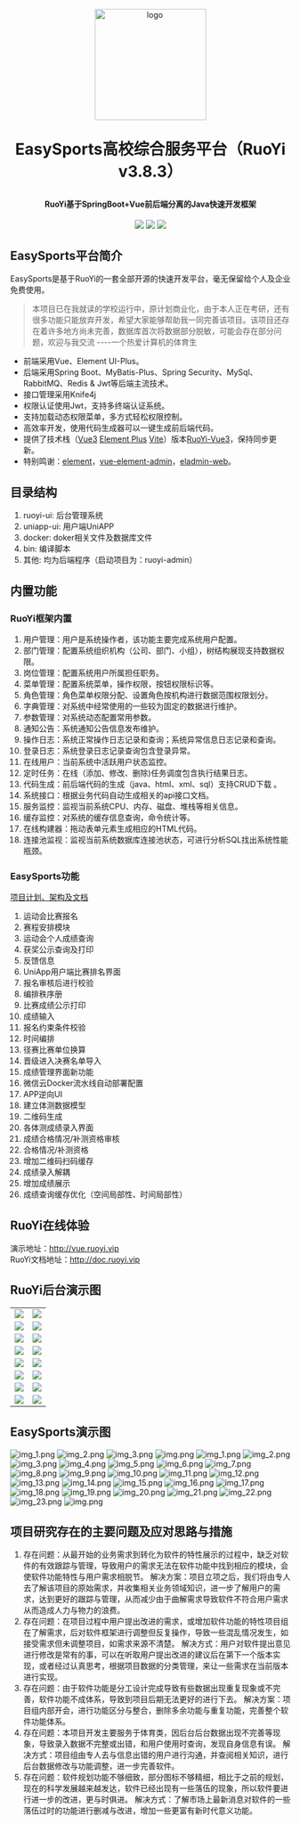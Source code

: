 <p align="center">
	<img width="200" height="200" alt="logo" src="http://sport.lefthand.top/static/img/logo.21648fa9.png">
</p>
<h1 align="center" style="margin: 30px 0 30px; font-weight: bold;">EasySports高校综合服务平台（RuoYi v3.8.3）</h1>
<h4 align="center">RuoYi基于SpringBoot+Vue前后端分离的Java快速开发框架</h4>
<p align="center">
	<a href="https://gitee.com/y_project/RuoYi-Vue/stargazers"><img src="https://gitee.com/y_project/RuoYi-Vue/badge/star.svg?theme=dark"></a>
	<a href="https://gitee.com/y_project/RuoYi-Vue"><img src="https://img.shields.io/badge/RuoYi-v3.8.3-brightgreen.svg"></a>
	<a href="https://gitee.com/y_project/RuoYi-Vue/blob/master/LICENSE"><img src="https://img.shields.io/github/license/mashape/apistatus.svg"></a>
</p>


## EasySports平台简介

EasySports是基于RuoYi的一套全部开源的快速开发平台，毫无保留给个人及企业免费使用。
> 本项目已在我就读的学校运行中，原计划商业化，由于本人正在考研，还有很多功能只能放弃开发，希望大家能够帮助我一同完善该项目。该项目还存在着许多地方尚未完善，数据库首次将数据部分脱敏，可能会存在部分问题，欢迎与我交流   ----一个热爱计算机的体育生

* 前端采用Vue、Element UI-Plus。
* 后端采用Spring Boot、MyBatis-Plus、Spring Security、MySql、RabbitMQ、Redis & Jwt等后端主流技术。
* 接口管理采用Knife4j
* 权限认证使用Jwt，支持多终端认证系统。
* 支持加载动态权限菜单，多方式轻松权限控制。
* 高效率开发，使用代码生成器可以一键生成前后端代码。
* 提供了技术栈（[Vue3](https://v3.cn.vuejs.org) [Element Plus](https://element-plus.org/zh-CN) [Vite](https://cn.vitejs.dev)）版本[RuoYi-Vue3](https://github.com/yangzongzhuan/RuoYi-Vue3)，保持同步更新。
* 特别鸣谢：[element](https://github.com/ElemeFE/element)，[vue-element-admin](https://github.com/PanJiaChen/vue-element-admin)，[eladmin-web](https://github.com/elunez/eladmin-web)。
## 目录结构
1. ruoyi-ui: 后台管理系统
2. uniapp-ui: 用户端UniAPP
3. docker: doker相关文件及数据库文件
4. bin: 编译脚本
5. 其他: 均为后端程序（启动项目为：ruoyi-admin）

## 内置功能
### RuoYi框架内置
1.  用户管理：用户是系统操作者，该功能主要完成系统用户配置。
2.  部门管理：配置系统组织机构（公司、部门、小组），树结构展现支持数据权限。
3.  岗位管理：配置系统用户所属担任职务。
4.  菜单管理：配置系统菜单，操作权限，按钮权限标识等。
5.  角色管理：角色菜单权限分配、设置角色按机构进行数据范围权限划分。
6.  字典管理：对系统中经常使用的一些较为固定的数据进行维护。
7.  参数管理：对系统动态配置常用参数。
8.  通知公告：系统通知公告信息发布维护。
9.  操作日志：系统正常操作日志记录和查询；系统异常信息日志记录和查询。
10. 登录日志：系统登录日志记录查询包含登录异常。
11. 在线用户：当前系统中活跃用户状态监控。
12. 定时任务：在线（添加、修改、删除)任务调度包含执行结果日志。
13. 代码生成：前后端代码的生成（java、html、xml、sql）支持CRUD下载 。
14. 系统接口：根据业务代码自动生成相关的api接口文档。
15. 服务监控：监视当前系统CPU、内存、磁盘、堆栈等相关信息。
16. 缓存监控：对系统的缓存信息查询，命令统计等。
17. 在线构建器：拖动表单元素生成相应的HTML代码。
18. 连接池监视：监视当前系统数据库连接池状态，可进行分析SQL找出系统性能瓶颈。

### EasySports功能

[项目计划、架构及文档](https://docs.qq.com/sheet/DT3FrcUNxSkZQd25M?tab=mo5m36&viewId=vh6ZPi)
1. 运动会比赛报名
2. 赛程安排模块
3. 运动会个人成绩查询
4. 获奖公示查询及打印
5. 反馈信息
6. UniApp用户端比赛排名界面
7. 报名审核后进行校验
8. 编排秩序册
9. 比赛成绩公示打印
10. 成绩输入
11. 报名约束条件校验
12. 时间编排
13. 径赛比赛单位换算
14. 晋级进入决赛名单导入
15. 成绩管理界面新功能
16. 微信云Docker流水线自动部署配置
17. APP逆向UI
18. 建立体测数据模型
19. 二维码生成
20. 各体测成绩录入界面
21. 成绩合格情况/补测资格审核
22. 合格情况/补测资格
23. 增加二维码扫码缓存
24. 成绩录入解耦
25. 增加成绩展示
26. 成绩查询缓存优化（空间局部性、时间局部性）

## RuoYi在线体验

演示地址：http://vue.ruoyi.vip  
RuoYi文档地址：http://doc.ruoyi.vip

## RuoYi后台演示图

<table>
    <tr>
        <td><img src="https://oscimg.oschina.net/oscnet/cd1f90be5f2684f4560c9519c0f2a232ee8.jpg"/></td>
        <td><img src="https://oscimg.oschina.net/oscnet/1cbcf0e6f257c7d3a063c0e3f2ff989e4b3.jpg"/></td>
    </tr>
    <tr>
        <td><img src="https://oscimg.oschina.net/oscnet/up-8074972883b5ba0622e13246738ebba237a.png"/></td>
        <td><img src="https://oscimg.oschina.net/oscnet/up-9f88719cdfca9af2e58b352a20e23d43b12.png"/></td>
    </tr>
    <tr>
        <td><img src="https://oscimg.oschina.net/oscnet/up-39bf2584ec3a529b0d5a3b70d15c9b37646.png"/></td>
        <td><img src="https://oscimg.oschina.net/oscnet/up-936ec82d1f4872e1bc980927654b6007307.png"/></td>
    </tr>
	<tr>
        <td><img src="https://oscimg.oschina.net/oscnet/up-b2d62ceb95d2dd9b3fbe157bb70d26001e9.png"/></td>
        <td><img src="https://oscimg.oschina.net/oscnet/up-d67451d308b7a79ad6819723396f7c3d77a.png"/></td>
    </tr>	 
    <tr>
        <td><img src="https://oscimg.oschina.net/oscnet/5e8c387724954459291aafd5eb52b456f53.jpg"/></td>
        <td><img src="https://oscimg.oschina.net/oscnet/644e78da53c2e92a95dfda4f76e6d117c4b.jpg"/></td>
    </tr>
	<tr>
        <td><img src="https://oscimg.oschina.net/oscnet/up-8370a0d02977eebf6dbf854c8450293c937.png"/></td>
        <td><img src="https://oscimg.oschina.net/oscnet/up-49003ed83f60f633e7153609a53a2b644f7.png"/></td>
    </tr>
	<tr>
        <td><img src="https://oscimg.oschina.net/oscnet/up-d4fe726319ece268d4746602c39cffc0621.png"/></td>
        <td><img src="https://oscimg.oschina.net/oscnet/up-c195234bbcd30be6927f037a6755e6ab69c.png"/></td>
    </tr>
    <tr>
        <td><img src="https://oscimg.oschina.net/oscnet/b6115bc8c31de52951982e509930b20684a.jpg"/></td>
        <td><img src="https://oscimg.oschina.net/oscnet/up-5e4daac0bb59612c5038448acbcef235e3a.png"/></td>
    </tr>
</table>

## EasySports演示图
![img_1.png](img_1.png)
![img_2.png](img_2.png)
![img_3.png](img_3.png)
![img.png](img/img.png)
![img_1.png](img/img_1.png)
![img_2.png](img/img_2.png)
![img_3.png](img/img_3.png)
![img_4.png](img/img_4.png)
![img_5.png](img/img_5.png)
![img_6.png](img/img_6.png)
![img_7.png](img/img_7.png)
![img_8.png](img/img_8.png)
![img_9.png](img/img_9.png)
![img_10.png](img/img_10.png)
![img_11.png](img/img_11.png)
![img_12.png](img/img_12.png)
![img_13.png](img/img_13.png)
![img_14.png](img/img_14.png)
![img_15.png](img/img_15.png)
![img_16.png](img/img_16.png)
![img_17.png](img/img_17.png)
![img_18.png](img/img_18.png)
![img_19.png](img/img_19.png)
![img_20.png](img/img_20.png)
![img_21.png](img/img_21.png)
![img_22.png](img/img_22.png)
![img_23.png](img/img_23.png)
![img.png](img.png)

## 项目研究存在的主要问题及应对思路与措施
1. 存在问题：从最开始的业务需求到转化为软件的特性展示的过程中，缺乏对软件的有效跟踪与管理，导致用户的需求无法在软件功能中找到相应的模块，会使软件功能特性与用户需求相脱节。
解决方案：项目立项之后，我们将由专人去了解该项目的原始需求，并收集相关业务领域知识，进一步了解用户的需求，达到更好的跟踪与管理，从而减少由于曲解需求导致软件不符合用户需求从而造成人力与物力的浪费。
2. 存在问题：在项目过程中用户提出改进的需求，或增加软件功能的特性项目组在了解需求，后对软件框架进行调整但反复操作，导致一些混乱情况发生，如接受需求但未调整项目，如需求来源不清楚。
解决方式：用户对软件提出意见进行修改是常有的事，可以在听取用户提出改进的建议后在第下一个版本实现，或者经过认真思考，根据项目数据的分类管理，来让一些需求在当前版本进行实现。
3. 存在问题：由于软件功能是分工设计完成导致有些数据出现重复现象或不完善，软件功能不成体系，导致到项目后期无法更好的进行下去。
解决方案：项目组内部开会，进行功能区分与整合，删除多余功能与重复功能，完善整个软件功能体系。
4. 存在问题：本项目开发主要服务于体育类，因后台后台数据出现不完善等现象，导致录入数据不完整或出错，和用户使用时查询，发现自身信息有误。
解决方式：项目组由专人去与信息出错的用户进行沟通，并查阅相关知识，进行后台数据修改与功能调整，进一步完善软件。
5. 存在问题：软件规划功能不够细致，部分图标不够精细，相比于之前的规划，现在的科学发展越来越发达，软件已经出现有一些落伍的现象，所以软件要进行进一步的改进，更与时俱进。
解决方式：了解市场上最新消息对软件的一些落伍过时的功能进行删减与改进，增加一些更富有新时代意义功能。
